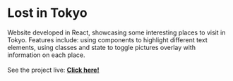 # Lost in Tokyo
Website developed in React, showcasing some interesting places to visit in Tokyo.
Features include: using components to highlight different text elements, using classes and state to toggle pictures overlay with information on each place.
<br />
<br />
See the project live: **[Click here!](https://im-lost-in-tokyo.vercel.app)**
